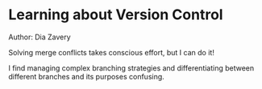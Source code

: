# Learning about Version Control
Author: Dia Zavery

Solving merge conflicts takes conscious effort, but I can do it!

I find managing complex branching strategies and differentiating between different branches and its purposes confusing. 
